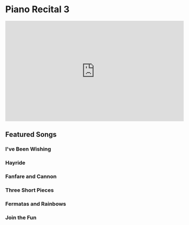 # Piano Recital 3

<iframe width="560" height="315" src="https://www.youtube.com/embed/ewkAtXtXXPA" title="YouTube video player" frameborder="0" allow="accelerometer; autoplay; clipboard-write; encrypted-media; gyroscope; picture-in-picture" allowfullscreen></iframe>

## Featured Songs

### I've Been Wishing

### Hayride

### Fanfare and Cannon

### Three Short Pieces

### Fermatas and Rainbows

### Join the Fun

